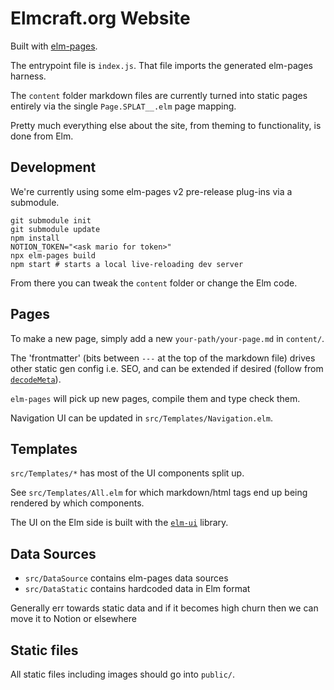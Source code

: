 # Elmcraft.org Website

Built with [elm-pages](https://elm-pages.com/).

The entrypoint file is `index.js`. That file imports the generated elm-pages harness.

The `content` folder markdown files are currently turned into static pages entirely via the single `Page.SPLAT__.elm` page mapping.

Pretty much everything else about the site, from theming to functionality, is done from Elm.


## Development

We're currently using some elm-pages v2 pre-release plug-ins via a submodule.

```
git submodule init
git submodule update
npm install
NOTION_TOKEN="<ask mario for token>"
npx elm-pages build
npm start # starts a local live-reloading dev server
```

From there you can tweak the `content` folder or change the Elm code.


## Pages

To make a new page, simply add a new `your-path/your-page.md` in `content/`.

The 'frontmatter' (bits between `---` at the top of the markdown file) drives other static gen config i.e. SEO, and can be extended if desired (follow from [`decodeMeta`](https://github.com/elmcraft/elmcraft.org/blob/main/src/Page/SPLAT__.elm#L55)).

`elm-pages` will pick up new pages, compile them and type check them.

Navigation UI can be updated in `src/Templates/Navigation.elm`.


## Templates

`src/Templates/*` has most of the UI components split up.

See `src/Templates/All.elm` for which markdown/html tags end up being rendered by which components.

The UI on the Elm side is built with the [`elm-ui`](https://package.elm-lang.org/packages/mdgriffith/elm-ui/latest/) library.

## Data Sources

- `src/DataSource` contains elm-pages data sources
- `src/DataStatic` contains hardcoded data in Elm format

Generally err towards static data and if it becomes high churn then we can move it to Notion or elsewhere


## Static files

All static files including images should go into `public/`.
